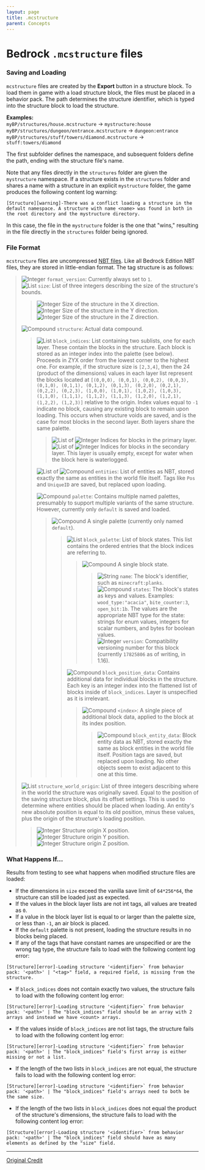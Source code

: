 ```yaml
---
layout: page
title: .mcstructure
parent: Concepts
---
```


[int]: https://i.imgur.com/aOoHjFc.png
[list]: https://i.imgur.com/quP0K47.png
[compound]: https://i.imgur.com/GXsHWoh.png
[string]: https://i.imgur.com/D75Q22x.png

# Bedrock `.mcstructure` files

### Saving and Loading
`mcstructure` files are created by the **Export** button in a structure block. To load them in game with a load structure block, the files must be placed in a behavior pack. The path determines the structure identifier, which is typed into the structure block to load the structure.

**Examples:**  
`myBP/structures/house.mcstructure` → `mystructure:house`  
`myBP/structures/dungeon/entrance.mcstructure` → `dungeon:entrance`  
`myBP/structures/stuff/towers/diamond.mcstructure` → `stuff:towers/diamond`

The first subfolder defines the namespace, and subsequent folders define the path, ending with the structure file's name.

Note that any files directly in the `structures` folder are given the `mystructure` namespace. If a structure exists in the `structures` folder and shares a name with a structure in an explicit `mystructure` folder, the game produces the following content log warning:
```
[Structure][warning]-There was a conflict loading a structure in the default namespace. A structure with name <name> was found in both in the root directory and the mystructure directory.
```
In this case, the file in the `mystructure` folder is the one that "wins," resulting in the file directly in the `structures` folder being ignored.

### File Format
`mcstructure` files are uncompressed [NBT files](https://wiki.vg/NBT#Specification). Like all Bedrock Edition NBT files, they are stored in little-endian format. The tag structure is as follows:

> ![Integer][int] `format_version`: Currently always set to `1`.  
> ![List][list] `size`: List of three integers describing the size of the structure's bounds.
> > ![Integer][int] Size of the structure in the X direction.  
> > ![Integer][int] Size of the structure in the Y direction.  
> > ![Integer][int] Size of the structure in the Z direction.
>
> ![Compound][compound] `structure`: Actual data compound.
> > ![List][list] `block_indices`: List containing two sublists, one for each layer. These contain the blocks in the structure. Each block is stored as an integer index into the palette (see below). Proceeds in ZYX order from the lowest corner to the highest one. For example, if the structure size is `[2,3,4]`, then the 24 (product of the dimensions) values in each layer list represent the blocks located at `[(0,0,0), (0,0,1), (0,0,2), (0,0,3), (0,1,0), (0,1,1), (0,1,2), (0,1,3), (0,2,0), (0,2,1), (0,2,2), (0,2,3), (1,0,0), (1,0,1), (1,0,2), (1,0,3), (1,1,0), (1,1,1), (1,1,2), (1,1,3), (1,2,0), (1,2,1), (1,2,2), (1,2,3)]` relative to the origin. Index values equal to `-1` indicate no block, causing any existing block to remain upon loading. This occurs when structure voids are saved, and is the case for most blocks in the second layer. Both layers share the same palette.
> > > ![List][list] of ![Integer][int] Indices for blocks in the primary layer.  
> > > ![List][list] of ![Integer][int] Indices for blocks in the secondary layer. This layer is usually empty, except for water when the block here is waterlogged.
> >
> > ![List][list] of ![Compound][compound] `entities`: List of entities as NBT, stored exactly the same as entities in the world file itself. Tags like `Pos` and `UniqueID` are saved, but replaced upon loading.
> >
> > ![Compound][compound] `palette`: Contains multiple named palettes, presumably to support multiple variants of the same structure. However, currently only `default` is saved and loaded.
> > > ![Compound][compound] A single palette (currently only named `default`).
> > > > ![List][list] `block_palette`: List of block states. This list contains the ordered entries that the block indices are referring to.
> > > > > ![Compound][compound] A single block state.
> > > > > > ![String][string] `name`: The block's identifier, such as `minecraft:planks`.  
> > > > > > ![Compound][compound] `states`: The block's states as keys and values. Examples: `wood_type:"acacia"`, `bite_counter:3`, `open_bit:1b`. The values are the appropriate NBT type for the state: strings for enum values, integers for scalar numbers, and bytes for boolean values.  
> > > > > > ![Integer][int] `version`: Compatibility versioning number for this block (currently `17825806` as of writing, in 1.16).  
> > > >
> > > > ![Compound][compound] `block_position_data`: Contains additional data for individual blocks in the structure. Each key is an integer index into the flattened list of blocks inside of `block_indices`. Layer is unspecified as it is irrelevant.
> > > > > ![Compound][compound] `<index>`: A single piece of additional block data, applied to the block at its index position.
> > > > > > ![Compound][compound] `block_entity_data`: Block entity data as NBT, stored exactly the same as block entities in the world file itself. Position tags are saved, but replaced  upon loading. No other objects seem to exist adjacent to this one at this time.
>
> ![List][list] `structure_world_origin`: List of three integers describing where in the world the structure was originally saved. Equal to the position of the saving structure block, plus its offset settings. This is used to determine where entities should be placed when loading. An entity's new absolute position is equal to its old position, minus these values, plus the origin of the structure's loading position.
> > ![Integer][int] Structure origin X position.  
> > ![Integer][int] Structure origin Y position.  
> > ![Integer][int] Structure origin Z position.

### What Happens If...
Results from testing to see what happens when modified structure files are loaded:

* If the dimensions in `size` exceed the vanilla save limit of `64*256*64`, the structure can still be loaded just as expected.
* If the values in the block layer lists are not int tags, all values are treated as `0`.
* If a value in the block layer list is equal to or larger than the palette size, or less than `-1`, an air block is placed.
* If the `default` palette is not present, loading the structure results in no blocks being placed.
* If any of the tags that have constant names are unspecified or are the wrong tag type, the structure fails to load with the following content log error:
```
[Structure][error]-Loading structure '<identifier>` from behavior pack: '<path>' | "<tag>" field, a required field, is missing from the structure.
```
* If `block_indices` does not contain exactly two values, the structure fails to load with the following content log error:
```
[Structure][error]-Loading structure '<identifier>` from behavior pack: '<path>' | The "block_indices" field should be an array with 2 arrays and instead we have <count> arrays.
```
* If the values inside of `block_indices` are not list tags, the structure fails to load with the following content log error:
```
[Structure][error]-Loading structure '<identifier>` from behavior pack: '<path>' | The "block_indices" field's first array is either missing or not a list.
```
* If the length of the two lists in `block_indices` are not equal, the structure fails to load with the following content log error:
```
[Structure][error]-Loading structure '<identifier>` from behavior pack: '<path>' | The "block_indices" field's arrays need to both be the same size.
```
* If the length of the two lists in `block_indices` does not equal the product of the structure's dimensions, the structure fails to load with the following content log error:
```
[Structure][error]-Loading structure '<identifier>` from behavior pack: '<path>' | The "block_indices" field should have as many elements as defined by the "size" field.
```

---
[Original Credit](https://gist.github.com/tryashtar/87ad9654305e5df686acab05cc4b6205)
